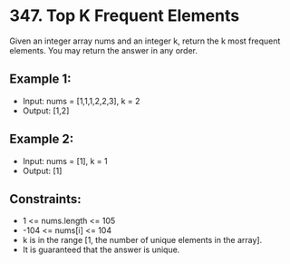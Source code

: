# 347. Top K Frequent Elements

Given an integer array nums and an integer k, return the k most frequent elements. You may return the answer in any order.

## Example 1:

- Input: nums = [1,1,1,2,2,3], k = 2
- Output: [1,2]

## Example 2:

- Input: nums = [1], k = 1
- Output: [1]
 
## Constraints:

- 1 <= nums.length <= 105
- -104 <= nums[i] <= 104
- k is in the range [1, the number of unique elements in the array].
- It is guaranteed that the answer is unique.
